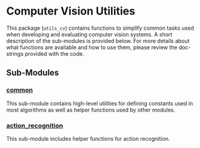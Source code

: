 # Computer Vision Utilities # 

This package (`utils_cv`) contains functions to simplify common tasks
used when developing and evaluating computer vision systems.  A short
description of the sub-modules is provided below. For more details
about what functions are available and how to use them, please review
the doc-strings provided with the code.


## Sub-Modules

### [common](common)

This sub-module contains high-level utilities for defining constants
used in most algorithms as well as helper functions used by other
modules.


### [action_recognition](./action_recognition)

This sub-module includes helper functions for action recognition.

